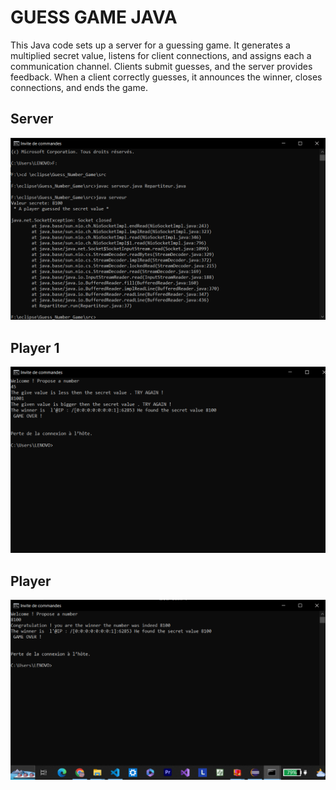 # GUESS GAME  JAVA 
This Java code sets up a server for a guessing game. It generates a multiplied secret value, listens for client connections, and assigns each a communication channel. Clients submit guesses, and the server provides feedback. When a client correctly guesses, it announces the winner, closes connections, and ends the game.

## Server 
<!-- Your image container div -->
<div class="image-container">
<img src="https://github.com/linaMallek/Guess_Number_Game/blob/main/assets/serveur.png" alt="Image 1">
</div>

## Player 1 
<!-- Your image container div -->
<div class="image-container">
<img src="https://github.com/linaMallek/Guess_Number_Game/blob/main/assets/player1.png" alt="Image 2">
</div>



## Player 
<!-- Your image container div -->
<div class="image-container">
<img src="https://github.com/linaMallek/Guess_Number_Game/blob/main/assets/player2.png" alt="Image 2">
</div>
